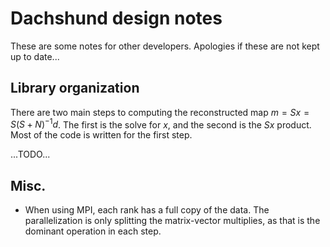 Dachshund design notes
======================

These are some notes for other developers. Apologies if these are not kept up
to date...

Library organization
--------------------

There are two main steps to computing the reconstructed map $m = S x = S (S +
N)^{-1} d$. The first is the solve for $x$, and the second is the $S x$ product.
Most of the code is written for the first step.

...TODO...

Misc.
-----

- When using MPI, each rank has a full copy of the data. The parallelization
is only splitting the matrix-vector multiplies, as that is the dominant
operation in each step.

